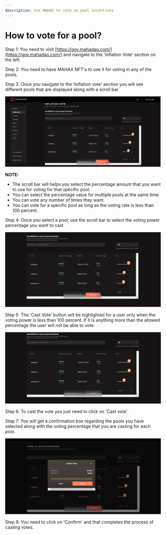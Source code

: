 ```yaml
---
description: Use MAHAX to vote on pool incentives
---
```


# How to vote for a pool?

Step 1: You need to visit [https://gov.mahadao.com/](https://gov.mahadao.com/) and navigate to the 'Inflation Vote' section on the left.&#x20;

Step 2: You need to have MAHAX NFT's to use it for voting in any of the pools.&#x20;

Step 3: Once you navigate to the 'Inflation vote' section you will see different pools that are displayed along with a scroll bar.&#x20;

![The pools that are available for users to cast their vote for; are displayed here.](<.gitbook/assets/1 (1).jpg>)

**NOTE:**&#x20;

* The scroll bar will helps you select the percentage amount that you want to use for voting for that specific pool.&#x20;
* You can select the percentage value for multiple pools at the same time.&#x20;
* You can vote any number of times they want.
* You can vote for a specific pool as long as the voting rate is less than 100 percent.&#x20;

Step 4: Once you select a pool; use the scroll bar to select the voting power percentage you want to cast.&#x20;

![The voting power selected by the you is displayed alongside the Cast Votes button.](.gitbook/assets/2.jpg)



Step 5: The 'Cast Vote' button will be highlighted for a user only when the voting power is less than 100 percent. If it is anything more than the allowed percentage the user will not be able to vote.

![ When the voting power selected by you is more than 100 percent you will be warned about the same and will not be allowed to cast your vote. ](.gitbook/assets/3.jpg)



Step 6: To cast the vote you just need to click on 'Cast vote'.&#x20;

Step 7: You will get a confirmation box regarding the pools you have selected along with the voting percentage that you are casting for each pool.&#x20;

![The confirm vote pop up will come up so that you can verify the details and click on confirm. ](.gitbook/assets/4.jpg)



Step 8: You need to click on 'Confirm' and that completes the process of casting votes.&#x20;
